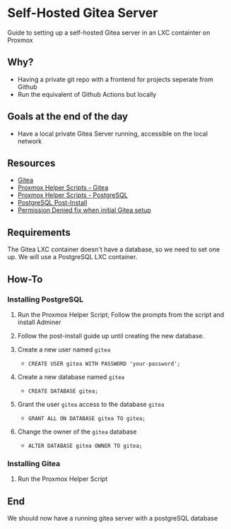 # Self-Hosted Gitea Server

Guide to setting up a self-hosted Gitea server in an LXC containter on Proxmox

## Why?
- Having a private git repo with a frontend for projects seperate from Github
- Run the equivalent of Github Actions but locally

## Goals at the end of the day
- Have a local private Gitea Server running, accessible on the local network

## Resources
- [Gitea](https://gitea.io/en-us/)
- [Proxmox Helper Scripts - Gitea](https://tteck.github.io/Proxmox/#gitea-lxc)
- [Proxmox Helper Scripts - PostgreSQL](https://tteck.github.io/Proxmox/#postgresql-lxc)
- [PostgreSQL Post-Install](https://github.com/tteck/Proxmox/discussions/2916)
- [Permission Denied fix when initial Gitea setup](https://forum.gitea.com/t/gitea-postgres-with-docker-compose-sync-pq-permission-denied-for-schema-public/6439)

## Requirements
The Gitea LXC container doesn't have a database, so we need to set one up. We will use a PostgreSQL LXC container.

## How-To

### Installing PostgreSQL

1. Run the Proxmox Helper Script; Follow the prompts from the script and install Adminer

2. Follow the post-install guide up until creating the new database.

3. Create a new user named `gitea`
    - `CREATE USER gitea WITH PASSWORD 'your-password';`

4. Create a new database named `gitea`
    - `CREATE DATABASE gitea;`

5. Grant the user `gitea` access to the database `gitea`
    - `GRANT ALL ON DATABASE gitea TO gitea;`

6. Change the owner of the `gitea` database
    - `ALTER DATABASE gitea OWNER TO gitea;`

### Installing Gitea

1. Run the Proxmox Helper Script

## End

We should now have a running gitea server with a postgreSQL database